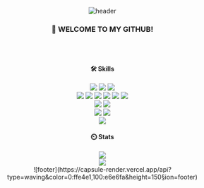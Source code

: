 <div align="center">

![header](https://capsule-render.vercel.app/api?type=waving&color=0:ffe4e1,100:e6e6fa&height=300&section=header&text=🐹%20hyodin's%20github%20💜&fontColor=b4a7d6&fontSize=70&animation=twinkling)

<h3>👋 WELCOME TO MY GITHUB!</h3>
</br>
</br>
<h4> 🛠️ Skills </h4>
<img src="https://img.shields.io/badge/Python-3776AB?style=flat&logo=Python&logoColor=white"/>
<img src="https://img.shields.io/badge/C++-00599C?style=flat&logo=C%2B%2B&logoColor=white"/>
<img src="https://img.shields.io/badge/java-007396?style=flat&logo=java&logoColor=white"/>
</br>
<img src="https://img.shields.io/badge/JavaScript-F7DF1E?style=flat&logo=javascript&logoColor=withe"/>
<img src="https://img.shields.io/badge/jQuery-0769AD?style=flat&logo=jQuery&logoColor=white"/>
<img src="https://img.shields.io/badge/Typescript-3178C6?style=flat&logo=Typescript&logoColor=white"/>
<img src="https://img.shields.io/badge/React-61DAFB?style=flat&logo=React&logoColor=white"/>
<img src="https://img.shields.io/badge/HTML5-E34F26?style=flat&logo=html5&logoColor=white"/>
<img src="https://img.shields.io/badge/CSS3-1572B6?style=flat&logo=css3&logoColor=white"/>
</br>
<img src="https://img.shields.io/badge/MySQL-4479A1?style=flat&logo=MySQL&logoColor=white"/>
<img src="https://img.shields.io/badge/Firebase-FFCA28?style=flat&logo=firebase&logoColor=white"/>
</br>
<img src="https://img.shields.io/badge/Selenium-43B02A?style=flat&logo=Selenium&logoColor=white"/>
<img src="https://img.shields.io/badge/Google Colab-F9AB00?style=flat&logo=Google Colab&logoColor=white"/>
</br>
<img src="https://img.shields.io/badge/apache tomcat-F8DC75?style=flat&logo=apachetomcat&logoColor=white">
</br>
<h4> ⏲️ Stats </h4>
<img src="https://github-readme-stats.vercel.app/api?username=hyojjin-jeong&show_icons=true&title_color=b4a7d6&icon_color=b4a7d6&disable_animations=true&hide_rank=true&border_color=b4a7d6" />
</picture>
</br>
<img src="http://mazassumnida.wtf/api/v2/generate_badge?boj=hyojinwjd99" />
</br>
![footer](https://capsule-render.vercel.app/api?type=waving&color=0:ffe4e1,100:e6e6fa&height=150&section=footer)
</div>
